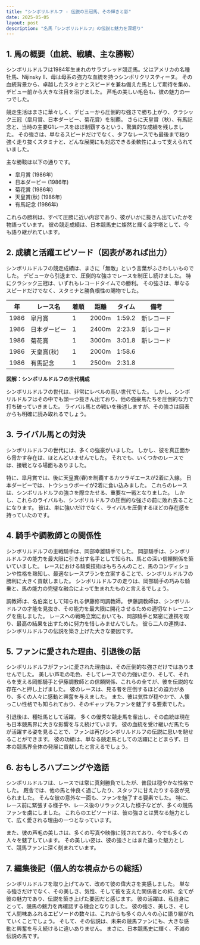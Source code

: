 ```yaml
---
title: "シンボリルドルフ - 伝説の三冠馬、その輝きと影"
date: 2025-05-05
layout: post
description: "名馬『シンボリルドルフ』の伝説と魅力を深堀り"
---
```


## 1. 馬の概要（血統、戦績、主な勝鞍）

シンボリルドルフは1984年生まれのサラブレッド競走馬。父はアメリカの名種牡馬、Nijinsky II、母は母系の強力な血統を持つシンボリクリスティーヌ。  その血統背景から、卓越したスタミナとスピードを兼ね備えた馬として期待を集め、デビュー前から大きな注目を浴びました。  芦毛の美しい毛色も、彼の魅力の一つでした。

競走生活はまさに華々しく、デビューから圧倒的な強さで勝ち上がり、クラシック三冠（皐月賞、日本ダービー、菊花賞）を制覇。  さらに天皇賞（秋）、有馬記念と、当時の主要G1レースをほぼ制覇するという、驚異的な成績を残しました。  その強さは、単なるスピードだけでなく、タフなレースでも最後まで粘り強く走り抜くスタミナと、どんな展開にも対応できる柔軟性によって支えられていました。

主な勝鞍は以下の通りです。

* 皐月賞 (1986年)
* 日本ダービー (1986年)
* 菊花賞 (1986年)
* 天皇賞(秋) (1986年)
* 有馬記念 (1986年)

これらの勝利は、すべて圧勝に近い内容であり、彼がいかに抜きん出ていたかを物語っています。  彼の競走成績は、日本競馬史に燦然と輝く金字塔として、今も語り継がれています。


## 2. 成績と活躍エピソード（図表があれば出力）

シンボリルドルフの競走成績は、まさに「無敵」という言葉がふさわしいものでした。  デビューから引退まで、圧倒的な強さでレースを制圧し続けました。  特にクラシック三冠は、いずれもレコードタイムでの勝利。  その強さは、単なるスピードだけでなく、スタミナと勝負根性の賜物でした。

| 年 | レース名       | 着順 | 距離 | タイム       | 備考                               |
|---|--------------|-----|-----|-------------|------------------------------------|
| 1986 | 皐月賞       | 1   | 2000m| 1:59.2      | 新レコード                               |
| 1986 | 日本ダービー   | 1   | 2400m| 2:23.9      | 新レコード                               |
| 1986 | 菊花賞       | 1   | 3000m| 3:01.8      | 新レコード                               |
| 1986 | 天皇賞(秋)   | 1   | 2000m| 1:58.6      |                                    |
| 1986 | 有馬記念     | 1   | 2500m| 2:31.8      |                                    |


**図解：シンボリルドルフの世代構成**

シンボリルドルフの世代は、非常にレベルの高い世代でした。  しかし、シンボリルドルフはその中でも頭一つ抜きん出ており、他の強豪馬たちを圧倒的な力で打ち破っていきました。  ライバル馬との戦いを後述しますが、その強さは図表からも明確に読み取れるでしょう。


## 3. ライバル馬との対決

シンボリルドルフの世代には、多くの強豪がいました。  しかし、彼を真正面から脅かす存在は、ほとんどいませんでした。  それでも、いくつかのレースでは、接戦となる場面もありました。

特に、皐月賞では、後に天皇賞(春)を制覇するカツラギエースが2着に入線。  日本ダービーでは、トウショウボーイが2着に食い込みました。  これらのレースは、シンボリルドルフの強さを際立たせる、重要な一戦となりました。  しかし、これらのライバルも、シンボリルドルフの圧倒的な強さの前に敗れ去ることになります。  彼は、単に強いだけでなく、ライバルを圧倒するほどの存在感を持っていたのです。


## 4. 騎手や調教師との関係性

シンボリルドルフの主戦騎手は、岡部幸雄騎手でした。  岡部騎手は、シンボリルドルフの能力を最大限に引き出す名手として知られ、馬との深い信頼関係を築いていました。  レースにおける騎乗技術はもちろんのこと、馬のコンディションや性格を熟知し、最適なレースプランを立案することで、シンボリルドルフの勝利に大きく貢献しました。  シンボリルドルフの走りは、岡部騎手の巧みな騎乗と、馬の能力の完璧な融合によって生まれたものと言えるでしょう。

調教師は、名伯楽として知られる伊藤修司調教師。  伊藤調教師は、シンボリルドルフの才能を見抜き、その能力を最大限に開花させるための適切なトレーニングを施しました。  レースへの戦略立案においても、岡部騎手と緊密に連携を取り、最高の結果を出すために努力を惜しみませんでした。  彼ら二人の連携は、シンボリルドルフの伝説を築き上げた大きな要因です。


## 5. ファンに愛された理由、引退後の話

シンボリルドルフがファンに愛された理由は、その圧倒的な強さだけではありませんでした。  美しい芦毛の毛色、そしてレースでの力強い走り、そして、それらを支える岡部騎手と伊藤調教師との信頼関係、これらの全てが、彼を伝説的な存在へと押し上げました。  彼のレースは、見る者を圧倒するほどの迫力があり、多くの人々に感動と興奮を与えました。  また、彼は気性が穏やかで、人懐っこい性格でも知られており、そのギャップもファンを魅了する要素でした。

引退後は、種牡馬として活躍。  多くの優秀な競走馬を輩出し、その血統は現在も日本競馬界に大きな影響を与え続けています。  彼の血統を受け継いだ馬たちが活躍する姿を見ることで、ファンは再びシンボリルドルフの伝説に思いを馳せることができます。  彼の功績は、単なる競走馬としての活躍にとどまらず、日本の競馬界全体の発展に貢献したと言えるでしょう。


## 6. おもしろハプニングや逸話

シンボリルドルフは、レースでは常に真剣勝負でしたが、普段は穏やかな性格でした。  厩舎では、他の馬と仲良く過ごしたり、スタッフに甘えたりする姿が見られました。  そんな彼の意外な一面も、ファンを魅了する要素でした。  特に、レース前に緊張する様子や、レース後のリラックスした様子などが、多くの競馬ファンを虜にしました。  これらのエピソードは、彼の強さとは異なる魅力として、広く愛される理由の一つとなっています。

また、彼の芦毛の美しさは、多くの写真や映像に残されており、今でも多くの人々を魅了しています。  その美しい姿は、彼の強さとはまた違った魅力として、競馬ファンに深く刻まれています。


## 7. 編集後記（個人的な視点からの総括）

シンボリルドルフを取り上げてみて、改めて彼の偉大さを実感しました。  単なる強さだけでなく、その美しさ、気性、そして彼を支えた関係者との絆、全てが彼の魅力であり、伝説を築き上げた要因だと感じます。  彼の活躍は、私自身にとって、競馬の魅力を再確認する機会となりました。  彼の強さ、美しさ、そして人間味あふれるエピソードの数々は、これからも多くの人々の心に語り継がれていくことでしょう。  そして、その伝説は、未来の競馬ファンにも、大きな感動と興奮を与え続けるに違いありません。  まさに、日本競馬史に輝く、不滅の伝説の馬です。
